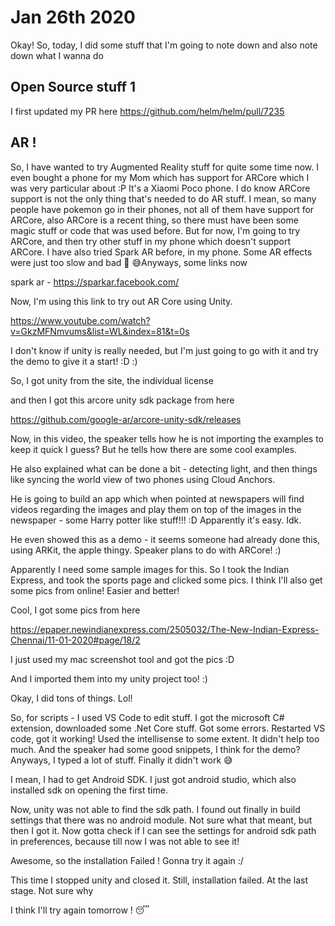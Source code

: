 # Jan 26th 2020

Okay! So, today, I did some stuff that I'm going to note down
and also note down what I wanna do

## Open Source stuff 1

I first updated my PR here https://github.com/helm/helm/pull/7235

## AR !

So, I have wanted to try Augmented Reality stuff for quite some time now.
I even bought a phone for my Mom which has support for ARCore which I was
very particular about :P It's a Xiaomi Poco phone. I do know ARCore support
is not the only thing that's needed to do AR stuff. I mean, so many people
have pokemon go in their phones, not all of them have support for ARCore,
also ARCore is a recent thing, so there must have been some magic stuff
or code that was used before. But for now, I'm going to try ARCore, and then
try other stuff in my phone which doesn't support ARCore. I have also tried
Spark AR before, in my phone. Some AR effects were just too slow and bad 🙈
😅Anyways, some links now

spark ar - https://sparkar.facebook.com/

Now, I'm using this link to try out AR Core using Unity. 

https://www.youtube.com/watch?v=GkzMFNmvums&list=WL&index=81&t=0s

I don't know if unity is really needed, but I'm just going to go with it and
try the demo to give it a start! :D :)

So, I got unity from the site, the individual license 

and then I got this arcore unity sdk package from here 

https://github.com/google-ar/arcore-unity-sdk/releases

Now, in this video, the speaker tells how he is not importing the examples to
keep it quick I guess? But he tells how there are some cool examples. 

He also explained what can be done a bit - detecting light, and then things
like syncing the world view of two phones using Cloud Anchors.

He is going to build an app which when pointed at newspapers will find
videos regarding the images and play them on top of the images in the
newspaper - some Harry potter like stuff!!! :D Apparently it's easy. Idk.

He even showed this as a demo - it seems someone had already done this, using ARKit,
the apple thingy. Speaker plans to do with ARCore! :)

Apparently I need some sample images for this. So I took the Indian Express, and
took the sports page and clicked some pics. I think I'll also get some pics from
online! Easier and better!

Cool, I got some pics from here

https://epaper.newindianexpress.com/2505032/The-New-Indian-Express-Chennai/11-01-2020#page/18/2

I just used my mac screenshot tool and got the pics :D 

And I imported them into my unity project too! :)

Okay, I did tons of things. Lol!

So, for scripts - I used VS Code to edit stuff. I got the microsoft C# extension, downloaded
some .Net Core stuff. Got some errors. Restarted VS code, got it working! Used the intellisense
to some extent. It didn't help too much. And the speaker had some good snippets, I think for the demo?
Anyways, I typed a lot of stuff. Finally it didn't work 😅

I mean, I had to get Android SDK. I just got android studio, which also installed sdk on opening the
first time.

Now, unity was not able to find the sdk path. I found out finally in build settings that
there was no android module. Not sure what that meant, but then I got it. Now gotta check
if I can see the settings for android sdk path in preferences, because till now I was not
able to see it!

Awesome, so the installation Failed ! Gonna try it again :/

This time I stopped unity and closed it. Still, installation failed. At the last stage.
Not sure why

I think I'll try again tomorrow ! 😴